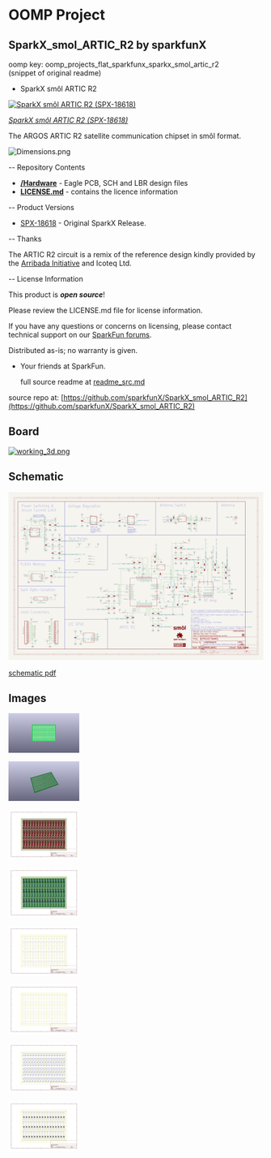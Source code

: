 # OOMP Project  
## SparkX_smol_ARTIC_R2  by sparkfunX  
  
oomp key: oomp_projects_flat_sparkfunx_sparkx_smol_artic_r2  
(snippet of original readme)  
  
- SparkX smôl ARTIC R2  
  
[![SparkX smôl ARTIC R2 (SPX-18618)](https://cdn.sparkfun.com/assets/parts/1/8/1/1/5/18618-smo__l_ARTIC_R2-01.jpg)](https://www.sparkfun.com/products/18618)  
  
[*SparkX smôl ARTIC R2 (SPX-18618)*](https://www.sparkfun.com/products/18618)  
  
The ARGOS ARTIC R2 satellite communication chipset in smôl format.  
  
![Dimensions.png](./img/Dimensions.png)  
  
-- Repository Contents  
  
- [**/Hardware**](./Hardware) - Eagle PCB, SCH and LBR design files  
- [**LICENSE.md**](./LICENSE.md) - contains the licence information  
  
-- Product Versions  
  
- [SPX-18618](https://www.sparkfun.com/products/18618) - Original SparkX Release.  
  
-- Thanks  
  
The ARTIC R2 circuit is a remix of the reference design kindly provided by the [Arribada Initiative](https://arribada.org/) and Icoteq Ltd.  
  
-- License Information  
  
This product is _**open source**_!  
  
Please review the LICENSE.md file for license information.  
  
If you have any questions or concerns on licensing, please contact technical support on our [SparkFun forums](https://forum.sparkfun.com/viewforum.php?f=123).  
  
Distributed as-is; no warranty is given.  
  
- Your friends at SparkFun.  
  
  full source readme at [readme_src.md](readme_src.md)  
  
source repo at: [https://github.com/sparkfunX/SparkX_smol_ARTIC_R2](https://github.com/sparkfunX/SparkX_smol_ARTIC_R2)  
## Board  
  
[![working_3d.png](working_3d_600.png)](working_3d.png)  
## Schematic  
  
[![working_schematic.png](working_schematic_600.png)](working_schematic.png)  
  
[schematic pdf](working_schematic.pdf)  
## Images  
  
[![working_3D_bottom.png](working_3D_bottom_140.png)](working_3D_bottom.png)  
  
[![working_3D_top.png](working_3D_top_140.png)](working_3D_top.png)  
  
[![working_assembly_page_01.png](working_assembly_page_01_140.png)](working_assembly_page_01.png)  
  
[![working_assembly_page_02.png](working_assembly_page_02_140.png)](working_assembly_page_02.png)  
  
[![working_assembly_page_03.png](working_assembly_page_03_140.png)](working_assembly_page_03.png)  
  
[![working_assembly_page_04.png](working_assembly_page_04_140.png)](working_assembly_page_04.png)  
  
[![working_assembly_page_05.png](working_assembly_page_05_140.png)](working_assembly_page_05.png)  
  
[![working_assembly_page_06.png](working_assembly_page_06_140.png)](working_assembly_page_06.png)  
